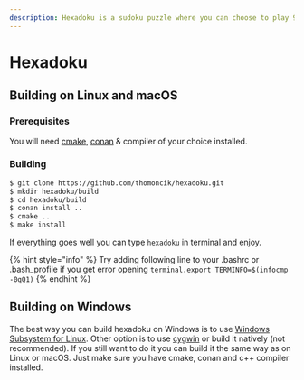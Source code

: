 ```yaml
---
description: Hexadoku is a sudoku puzzle where you can choose to play 9x9 or 16x16 grid.
---
```


# Hexadoku

## Building on Linux and macOS

### Prerequisites

You will need [cmake](https://cmake.org), [conan](https://github.com/conan-io/conan) & compiler of your choice installed. 

### Building

```bash
$ git clone https://github.com/thomoncik/hexadoku.git
$ mkdir hexadoku/build
$ cd hexadoku/build
$ conan install ..
$ cmake ..
$ make install
```

If everything goes well you can type `hexadoku` in terminal and enjoy.

{% hint style="info" %}
Try adding following line to your .bashrc or .bash\_profile if you get error opening `terminal.export TERMINFO=$(infocmp -0qQ1)`
{% endhint %}

## Building on Windows

The best way you can build hexadoku on Windows is to use [Windows Subsystem for Linux](https://docs.microsoft.com/pl-pl/windows/wsl/install-win10). Other option is to use [cygwin](https://www.cygwin.com/) or build it natively \(not recommended\). If you still want to do it you can build it the same way as on Linux or macOS. Just make sure you have cmake, conan and c++ compiler installed.

